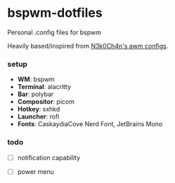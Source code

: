 # bspwm-dotfiles
Personal .config files for bspwm

Heavily based/inspired from [N3k0Ch4n's awm configs](https://github.com/N3k0Ch4n/Another_dotfiles).

### setup
- **WM**: bspwm
- **Terminal**: alacritty
- **Bar**: polybar
- **Compositor**: picom
- **Hotkey**: sxhkd
- **Launcher**: rofi
- **Fonts**: CaskaydiaCove Nerd Font, JetBrains Mono

### todo
-  [ ] notification capability
-  [ ] power menu

